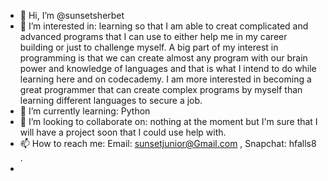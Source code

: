- 👋 Hi, I’m @sunsetsherbet
- 👀 I’m interested in: learning so that I am able to creat complicated and advanced programs that I can use to either help me in my career building or just to challenge myself.
A big part of my interest in programming is that we can create almost any program with our brain power and knowledge of languages and that is what I intend to do while learning here and on codecademy.
I am more interested in becoming a great programmer that can create complex programs by myself than learning different languages to secure a job.
- 🌱 I’m currently learning: Python
- 💞️ I’m looking to collaborate on: nothing at the moment but I'm sure that I will have a project soon that I could use help with.
- 📫 How to reach me: Email: sunsetjunior@Gmail.com , Snapchat: hfalls8 .
- 
